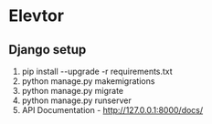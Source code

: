 # Elevtor

## Django setup
1. pip install --upgrade -r requirements.txt
2. python manage.py makemigrations
3. python manage.py migrate
4. python manage.py runserver
5. API Documentation - http://127.0.0.1:8000/docs/
